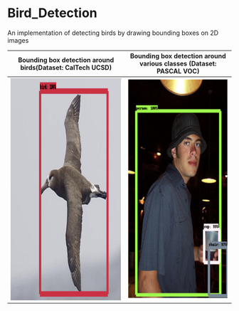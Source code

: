 # Bird_Detection
An implementation of detecting birds by drawing bounding boxes on 2D images

Bounding box detection around birds(Dataset: CalTech UCSD) | Bounding box detection around various classes (Dataset: PASCAL VOC)
:----------------------------------------------------------------------:|:---------------------------------------------------------------------------------------:
<img src="https://github.com/Saraavana/Bird_Detection/blob/dev_saravana/output_images/bird_2.png" alt="bird_2" width="650" height="500">|<img src="https://github.com/Saraavana/Bird_Detection/blob/dev_saravana/output_images/classes_1.png" alt="classes_1" width="650" height="500">|<img src="https://github.com/Saraavana/Bird_Detection/blob/dev_saravana/output_images/bird_2.png" alt="bird_2" width="400" height="350">|<img src="https://github.com/Saraavana/Bird_Detection/blob/dev_saravana/output_images/bird_3.png" alt="bird_3" width="200" height="100">|<img src="https://github.com/Saraavana/Bird_Detection/blob/dev_saravana/output_images/bird_4.png" alt="bird_4" width="200" height="100">|<img src="https://github.com/Saraavana/Bird_Detection/blob/dev_saravana/output_images/bird_5.png" alt="bird_5" width="200" height="100">|<img src="https://github.com/Saraavana/Bird_Detection/blob/dev_saravana/output_images/bird_6.png" alt="bird_6" width="200" height="100">|<img src="https://github.com/Saraavana/Bird_Detection/blob/dev_saravana/output_images/classes_1.png" alt="classes_1" width="200" height="100">|<img src="https://github.com/Saraavana/Bird_Detection/blob/dev_saravana/output_images/classes_2.png" alt="classes_2" width="200" height="100">


